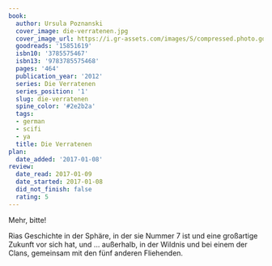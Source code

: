 ```yaml
---
book:
  author: Ursula Poznanski
  cover_image: die-verratenen.jpg
  cover_image_url: https://i.gr-assets.com/images/S/compressed.photo.goodreads.com/books/1346059187l/15851619._SX98_.jpg
  goodreads: '15851619'
  isbn10: '3785575467'
  isbn13: '9783785575468'
  pages: '464'
  publication_year: '2012'
  series: Die Verratenen
  series_position: '1'
  slug: die-verratenen
  spine_color: '#2e2b2a'
  tags:
  - german
  - scifi
  - ya
  title: Die Verratenen
plan:
  date_added: '2017-01-08'
review:
  date_read: 2017-01-09
  date_started: 2017-01-08
  did_not_finish: false
  rating: 5
---
```


Mehr, bitte!

Rias Geschichte in der Sphäre, in der sie Nummer 7 ist und eine großartige Zukunft vor sich hat, und … außerhalb, in der Wildnis und bei einem der Clans, gemeinsam mit den fünf anderen Fliehenden.
